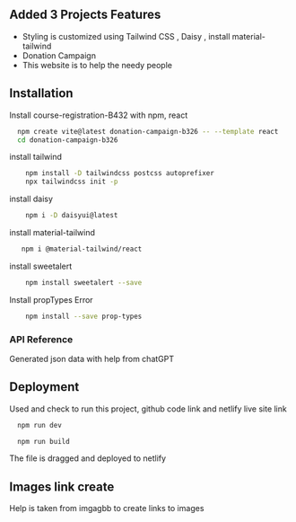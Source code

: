 
## Added 3 Projects Features

- Styling is customized using Tailwind CSS , Daisy , install material-tailwind
- Donation Campaign
- This website is to help the needy people


## Installation

Install course-registration-B432 with npm, react

```bash
  npm create vite@latest donation-campaign-b326 -- --template react
  cd donation-campaign-b326
```

install tailwind

```bash
    npm install -D tailwindcss postcss autoprefixer
    npx tailwindcss init -p
```

install daisy

```bash
    npm i -D daisyui@latest
```

install material-tailwind

```bash
   npm i @material-tailwind/react
```

install sweetalert

```bash
    npm install sweetalert --save
```


Install propTypes Error

```bash
    npm install --save prop-types
```


### API Reference

Generated json data with help from chatGPT
## Deployment

Used ‍and check to run this project, github code link and netlify live site link

```bash
  npm run dev
```

```bash
  npm run build
```

The file is dragged and deployed to netlify

## Images link create 

Help is taken from imgagbb to create links to images